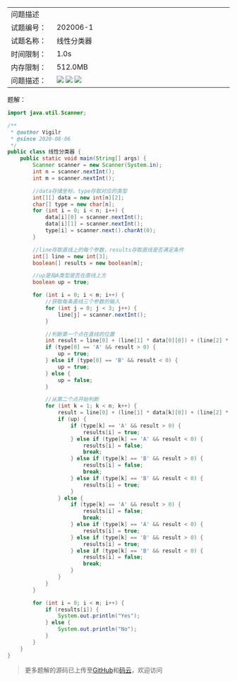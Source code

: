 <table width="1265">
    <col width="219.00" />
    <col width="1046" />
    <tr>
        <td colspan="2">问题描述</td>
    </tr>
    <tr>
        <td>试题编号：</td>
        <td align=left>
202006-1
        </td>
    </tr>
    <tr>
        <td>试题名称：</td>
        <td align=left>
线性分类器
        </td>
    </tr>
    <tr>
        <td>时间限制：</td>
        <td align=left>1.0s</td>
    </tr>
    <tr>
        <td>内存限制：</td>
        <td align=left>512.0MB</td>
    </tr>
    <tr>
        <td>问题描述：</td>
        <td align=left>
        <img src="https://gitee.com/eternidad33/picbed/raw/master/img/page02.png"/>
        <img src="https://gitee.com/eternidad33/picbed/raw/master/img/page03.png"/>
        <img src="https://gitee.com/eternidad33/picbed/raw/master/img/page04.png"/>
        </td>
    </tr>
</table>

题解：

```java
import java.util.Scanner;

/**
 * @author Vigilr
 * @since 2020-08-06
 */
public class 线性分类器 {
    public static void main(String[] args) {
        Scanner scanner = new Scanner(System.in);
        int n = scanner.nextInt();
        int m = scanner.nextInt();

        //data存储坐标，type存取对应的类型
        int[][] data = new int[n][2];
        char[] type = new char[n];
        for (int i = 0; i < n; i++) {
            data[i][0] = scanner.nextInt();
            data[i][1] = scanner.nextInt();
            type[i] = scanner.next().charAt(0);
        }

        //line存取直线上的每个参数，results存取直线是否满足条件
        int[] line = new int[3];
        boolean[] results = new boolean[m];

        //up是指A类型是否在直线上方
        boolean up = true;

        for (int i = 0; i < m; i++) {
            //获取每条直线三个参数的输入
            for (int j = 0; j < 3; j++) {
                line[j] = scanner.nextInt();
            }

            //判断第一个点在直线的位置
            int result = line[0] + (line[1] * data[0][0]) + (line[2] * data[0][1]);
            if (type[0] == 'A' && result > 0) {
                up = true;
            } else if (type[0] == 'B' && result < 0) {
                up = true;
            } else {
                up = false;
            }

            //从第二个点开始判断
            for (int k = 1; k < n; k++) {
                result = line[0] + (line[1] * data[k][0]) + (line[2] * data[k][1]);
                if (up) {
                    if (type[k] == 'A' && result > 0) {
                        results[i] = true;
                    } else if (type[k] == 'A' && result < 0) {
                        results[i] = false;
                        break;
                    } else if (type[k] == 'B' && result > 0) {
                        results[i] = false;
                        break;
                    } else if (type[k] == 'B' && result < 0) {
                        results[i] = true;
                    }
                } else {
                    if (type[k] == 'A' && result > 0) {
                        results[i] = false;
                        break;
                    } else if (type[k] == 'A' && result < 0) {
                        results[i] = true;
                    } else if (type[k] == 'B' && result > 0) {
                        results[i] = true;
                    } else if (type[k] == 'B' && result < 0) {
                        results[i] = false;
                        break;
                    }
                }
            }
        }

        for (int i = 0; i < m; i++) {
            if (results[i]) {
                System.out.println("Yes");
            } else {
                System.out.println("No");
            }
        }
    }
}
```

> 更多题解的源码已上传至[GitHub](https://github.com/eternidad33/csp)和[码云](https://gitee.com/eternidad33/csp)，欢迎访问

